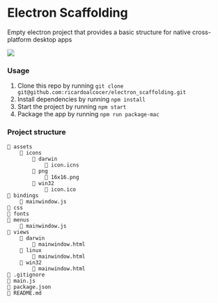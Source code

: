 # Electron Scaffolding

Empty electron project that provides a basic structure for native cross-platform desktop apps

![](http://drops.ricardoalcocer.com/drops/Screen%20Shot%202019-05-20%20at%202.02.24%20PM.png)

### Usage

1. Clone this repo by running `git clone git@github.com:ricardoalcocer/electron_scaffolding.git`
2. Install dependencies by running `npm install`
3. Start the project by running `npm start`
4. Package the app by running `npm run package-mac`

### Project structure

```
📁 assets
    📁 icons
        📁 darwin
            📄 icon.icns
        📁 png
            📄 16x16.png
        📁 win32
            📄 icon.ico
📁 bindings
    📄 mainwindow.js
📁 css
📁 fonts
📁 menus
    📄 mainwindow.js
📁 views
    📁 darwin
        📄 mainwindow.html
    📁 linux
        📄 mainwindow.html
    📁 win32
        📄 mainwindow.html
📄 .gitignore
📄 main.js
📄 package.json
📄 README.md
```

